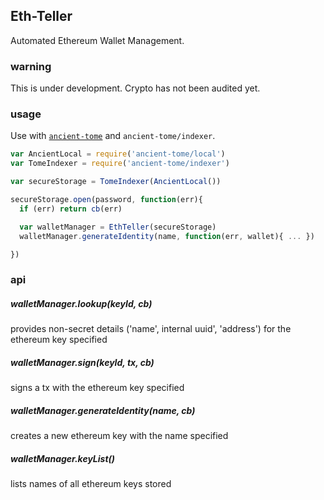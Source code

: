 ## Eth-Teller

Automated Ethereum Wallet Management.

### warning

This is under development. Crypto has not been audited yet.

### usage

Use with [`ancient-tome`](https://github.com/kumavis/ancient-tome) and `ancient-tome/indexer`.

```js
var AncientLocal = require('ancient-tome/local')
var TomeIndexer = require('ancient-tome/indexer')

var secureStorage = TomeIndexer(AncientLocal())

secureStorage.open(password, function(err){
  if (err) return cb(err)

  var walletManager = EthTeller(secureStorage)
  walletManager.generateIdentity(name, function(err, wallet){ ... })

})
```

### api

##### walletManager.lookup(keyId, cb)

provides non-secret details ('name', internal uuid', 'address') for the ethereum key specified

##### walletManager.sign(keyId, tx, cb)

signs a tx with the ethereum key specified

##### walletManager.generateIdentity(name, cb)

creates a new ethereum key with the name specified

##### walletManager.keyList()

lists names of all ethereum keys stored